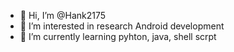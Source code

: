 - 👋 Hi, I’m @Hank2175
- 👀 I’m interested in research Android development
- 🌱 I’m currently learning pyhton, java, shell scrpt 

<!---
Hank2175/Hank2175 is a ✨ special ✨ repository because its `README.md` (this file) appears on your GitHub profile.
You can click the Preview link to take a look at your changes.
--->
